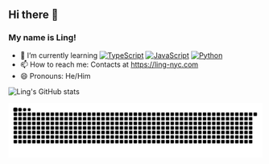 ## Hi there 👋

### My name is Ling!

- 🌱 I’m currently learning [<img alt="TypeScript" src="https://img.shields.io/badge/-TypeScript-007acc?style=flat-square&logo=typescript&logoColor=white" />](https://www.typescriptlang.org) [<img alt="JavaScript" src="https://img.shields.io/badge/-JavaScript-edb200?style=flat-square&logo=javascript&logoColor=white" />](https://developer.mozilla.org/en-US/docs/Web/JavaScript) [<img alt="Python" src="https://img.shields.io/badge/-Python-4B8BBE?style=flat-square&logo=python&logoColor=white" />](https://docs.python.org/)
- 📫 How to reach me: Contacts at https://ling-nyc.com
- 😄 Pronouns: He/Him

![Ling's GitHub stats](https://github-readme-stats.vercel.app/api?username=ling-nyc&count_private=true&show_icons=true&theme=radical)

![Snake animation](https://github.com/ling-nyc/ling-nyc/blob/output/balls.svg)
